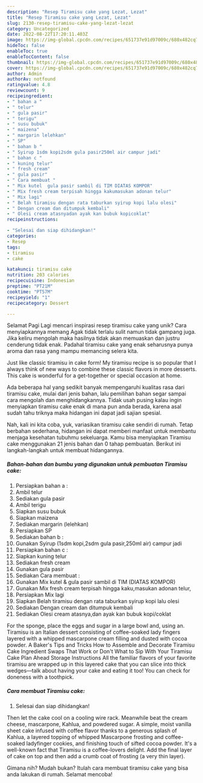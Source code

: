 ```yaml
---
description: "Resep Tiramisu cake yang Lezat, Lezat"
title: "Resep Tiramisu cake yang Lezat, Lezat"
slug: 2130-resep-tiramisu-cake-yang-lezat-lezat
category: Uncategorized
date: 2022-08-22T17:20:11.403Z
image: https://img-global.cpcdn.com/recipes/651737e91d97009c/680x482cq70/tiramisu-cake-foto-resep-utama.jpg
hideToc: false
enableToc: true
enableTocContent: false
thumbnail: https://img-global.cpcdn.com/recipes/651737e91d97009c/680x482cq70/tiramisu-cake-foto-resep-utama.jpg
cover: https://img-global.cpcdn.com/recipes/651737e91d97009c/680x482cq70/tiramisu-cake-foto-resep-utama.jpg
author: Admin
authorAv: notfound
ratingvalue: 4.8
reviewcount: 9
recipeingredient:
- " bahan a "
- " telur"
- " gula pasir"
- " terigu"
- " susu bubuk"
- " maizena"
- " margarin lelehkan"
- " SP"
- " bahan b "
- " Syirup 1sdm kopi2sdm gula pasir250ml air campur jadi"
- " bahan c "
- " kuning telur"
- " fresh cream"
- " gula pasir"
- " Cara membuat "
- " Mix kutel  gula pasir sambil di TIM DIATAS KOMPOR"
- " Mix fresh cream terpisah hingga kakumasukan adonan telur"
- " Mix lagi"
- " Belah tiramisu dengan rata taburkan syirup kopi lalu olesi"
- " Dengan cream dan ditumpuk kembali"
- " Olesi cream atasnyadan ayak kan bubuk kopicoklat"
recipeinstructions:

- "Selesai dan siap dihidangkan!"
categories:
- Resep
tags:
- tiramisu
- cake

katakunci: tiramisu cake 
nutrition: 203 calories
recipecuisine: Indonesian
preptime: "PT21M"
cooktime: "PT57M"
recipeyield: "1"
recipecategory: Dessert

---
```



Selamat Pagi Lagi mencari inspirasi resep tiramisu cake yang unik? Cara menyiapkannya memang Agak tidak terlalu sulit namun tidak gampang juga. Jika keliru mengolah maka hasilnya tidak akan memuaskan dan justru cenderung tidak enak. Padahal tiramisu cake yang enak seharusnya punya aroma dan rasa yang mampu memancing selera kita.


Just like classic tiramisu in cake form! My tiramisu recipe is so popular that I always think of new ways to combine these classic flavors in more desserts. This cake is wonderful for a get-together or special occasion at home.

Ada beberapa hal yang sedikit banyak mempengaruhi kualitas rasa dari tiramisu cake, mulai dari jenis bahan, lalu pemilihan bahan segar sampai cara mengolah dan menghidangkannya. Tidak usah pusing kalau ingin menyiapkan tiramisu cake enak di mana pun anda berada, karena asal sudah tahu triknya maka hidangan ini dapat jadi sajian spesial.


Nah, kali ini kita coba, yuk, variasikan tiramisu cake sendiri di rumah. Tetap berbahan sederhana, hidangan ini dapat memberi manfaat untuk membantu menjaga kesehatan tubuhmu sekeluarga. Kamu bisa menyiapkan Tiramisu cake menggunakan 21 jenis bahan dan 0 tahap pembuatan. Berikut ini langkah-langkah untuk membuat hidangannya.

<!--inarticleads1-->

##### Bahan-bahan dan bumbu yang digunakan untuk pembuatan Tiramisu cake:

1. Persiapkan  bahan a :
1. Ambil  telur
1. Sediakan  gula pasir
1. Ambil  terigu
1. Siapkan  susu bubuk
1. Siapkan  maizena
1. Sediakan  margarin (lelehkan)
1. Persiapkan  SP
1. Sediakan  bahan b :
1. Gunakan  Syirup (1sdm kopi,2sdm gula pasir,250ml air) campur jadi
1. Persiapkan  bahan c :
1. Siapkan  kuning telur
1. Sediakan  fresh cream
1. Gunakan  gula pasir
1. Sediakan  Cara membuat :
1. Gunakan  Mix kutel &amp; gula pasir sambil di TIM (DIATAS KOMPOR)
1. Gunakan  Mix fresh cream terpisah hingga kaku,masukan adonan telur,
1. Persiapkan  Mix lagi
1. Siapkan  Belah tiramisu dengan rata taburkan syirup kopi lalu olesi
1. Sediakan  Dengan cream dan ditumpuk kembali
1. Sediakan  Olesi cream atasnya,dan ayak kan bubuk kopi/coklat


For the sponge, place the eggs and sugar in a large bowl and, using an. Tiramisu is an Italian dessert consisting of coffee-soaked lady fingers layered with a whipped mascarpone cream filling and dusted with cocoa powder. A Baker&#39;s Tips and Tricks How to Assemble and Decorate Tiramisu Cake Ingredient Swaps That Work or Don&#39;t What to Sip With Your Tiramisu Cake Plan Ahead Storage Instructions All the familiar flavors of your favorite tiramisu are wrapped up in this layered cake that you can slice into thick wedges—talk about having your cake and eating it too! You can check for doneness with a toothpick. 

<!--inarticleads2-->

##### Cara membuat Tiramisu cake:


1. Selesai dan siap dihidangkan!

Then let the cake cool on a cooling wire rack. Meanwhile beat the cream cheese, mascarpone, Kahlua, and powdered sugar. A simple, moist vanilla sheet cake infused with coffee flavor thanks to a generous splash of Kahlua, a layered topping of whipped Mascarpone frosting and coffee-soaked ladyfinger cookies, and finishing touch of sifted cocoa powder. It&#39;s a well-known fact that Tiramisu is a coffee-lovers delight. Add the final layer of cake on top and then add a crumb coat of frosting (a very thin layer). 

Gimana nih? Mudah bukan? Itulah cara membuat tiramisu cake yang bisa anda lakukan di rumah. Selamat mencoba!
